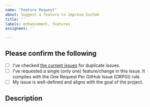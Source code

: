 ```yaml
---
name: "Feature Request"
about: Suggest a feature to improve Suchak
title: ''
labels: enhancement, features
assignees: ''

---
```


## Please confirm the following
<!-- Check the boxes below by putting an 'x' in the box. -->
- [ ] I've checked [the current issues](https://github.com/AKS-Labs/Suchak/issues) for duplicate issues.
- [ ] I've requested a single (only one) feature/change in this issue. It complies with the One Request Per GitHub Issue (ORPGI) rule.
- [ ] My issue is well-defined and aligns with the goal of the project.

## Description
<!-- A clear and concise description of what the feature is. -->
